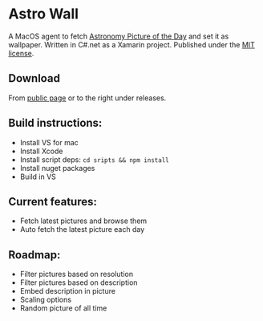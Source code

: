 # Astro Wall
A MacOS agent to fetch [Astronomy Picture of the Day](https://apod.nasa.gov/apod/astropix.html) and set it as wallpaper.
Written in C#.net as a Xamarin project. Published under the [MIT license](https://github.com/wiegell/AstroWall/blob/master/LICENSE).

## Download
From [public page](https://wiegell.github.io/AstroWall/) or to the right under releases.

## Build instructions:
- Install VS for mac
- Install Xcode
- Install script deps: `cd sripts && npm install`
- Install nuget packages
- Build in VS

## Current features:
- Fetch latest pictures and browse them
- Auto fetch the latest picture each day

## Roadmap:
- Filter pictures based on resolution
- Filter pictures based on description
- Embed description in picture
- Scaling options
- Random picture of all time